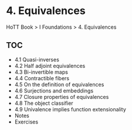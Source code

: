 # 4. Equivalences

HoTT Book > I Foundations > 4. Equivalences

## TOC
- 4.1 Quasi-inverses
- 4.2 Half adjoint equivalences
- 4.3 Bi-invertible maps
- 4.4 Contractible fibers
- 4.5 On the definition of equivalences
- 4.6 Surjections and embeddings
- 4.7 Closure properties of equivalences
- 4.8 The object classifier
- 4.9 Univalence implies function extensionality
- Notes
- Exercises
